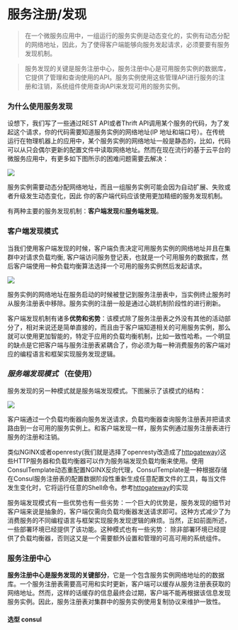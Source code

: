# 服务注册/发现
> 在一个微服务应用中，一组运行的服务实例是动态变化的，实例有动态分配的网络地址，因此，为了使得客户端能够向服务发起请求，必须要要有服务发现机制。

> 服务发现的关键是服务注册中心，服务注册中心是可用服务实例的数据库，它提供了管理和查询使用的API。服务实例使用这些管理API进行服务的注册和注销，系统组件使用查询API来发现可用的服务实例。

### 为什么使用服务发现

设想下，我们写了一些通过REST API或者Thrift API调用某个服务的代码，为了发起这个请求，你的代码需要知道服务实例的网络地址(IP 地址和端口号）。在传统运行在物理机器上的应用中，某个服务实例的网络地址一般是静态的，比如，代码可以从只会偶尔更新的配置文件中读取网络地址。然而在现在流行的基于云平台的微服务应用中，有更多如下图所示的困难问题需要去解决：

![](http://upload-images.jianshu.io/upload_images/3912920-4742d0f9ff9bdeb9.png?imageMogr2/auto-orient/strip%7CimageView2/2/w/1240)

服务实例需要动态分配网络地址，而且一组服务实例可能会因为自动扩展、失败或者升级发生动态变化，因此 你的客户端代码应该使用更加精细的服务发现机制。

有两种主要的服务发现机制：**客户端发现**和**服务端发现**。

### 客户端发现模式

当我们使用客户端发现的时候，客户端负责决定可用服务实例的网络地址并且在集群中对请求负载均衡, 客户端访问服务登记表，也就是一个可用服务的数据库，然后客户端使用一种负载均衡算法选择一个可用的服务实例然后发起请求。

![](http://upload-images.jianshu.io/upload_images/3912920-76cc7f3f5107c3af.png?imageMogr2/auto-orient/strip%7CimageView2/2/w/1240)

服务实例的网络地址在服务启动的时候被登记到服务注册表中，当实例终止服务时从服务注册表中移除。服务实例的注册一般是通过心跳机制阶段性的进行刷新。

客户端发现机制有诸多**优势和劣势**：该模式除了服务注册表之外没有其他的活动部分了，相对来说还是简单直接的，而且由于客户端知道相关的可用服务实例，那么就可以使用更加智能的，特定于应用的负载均衡机制，比如一致性哈希。一个明显的缺点是它把客户端与服务注册表紧耦合了，你必须为每一种消费服务的客户端对应的编程语言和框架实现服务发现逻辑。


### *服务端发现模式* （在使用）

服务发现的另一种模式就是服务端发现模式。下图展示了该模式的结构：

![](http://upload-images.jianshu.io/upload_images/3912920-76dce8ab07216514.png?imageMogr2/auto-orient/strip%7CimageView2/2/w/1240)


客户端通过一个负载均衡器向服务发送请求，负载均衡器查询服务注册表并把请求路由到一台可用的服务实例上。和客户端发现一样，服务实例通过服务注册表进行服务的注册和注销。

类似NGINX或者openresty(我们就是选择了openresty改造成了[httpgateway](ipc/rest.md))这些HTTP服务器和负载均衡器可以作为服务端发现负载均衡来使用。使用ConsulTemplate动态重配置NGINX反向代理，ConsulTemplate是一种根据存储在Consul服务注册表的配置数据阶段性重新生成任意配置文件的工具，每当文件发生变化时，它将运行任意的Shell命令。参考[httpgateway](ipc/rest.md)的实现

服务端发现模式有一些优势也有一些劣势：一个巨大的优势是，服务发现的细节对客户端来说是抽象的，客户端仅需向负载均衡器发送请求即可。这种方式减少了为消费服务的不同编程语言与框架实现服务发现逻辑的麻烦。当然，正如前面所述，一些部署环境已经提供了该功能。这种模式也有一些劣势： 除非部署环境已经提供了负载均衡器，否则这又是一个需要额外设置和管理的可高可用的系统组件。


### 服务注册中心

**服务注册中心是服务发现的关键部分**，它是一个包含服务实例网络地址的的数据库。一个服务注册表需要高可用和实时更新，客户端可以缓存从服务注册表获取的网络地址。然而，这样的话缓存的信息最终会过期，客户端不能再根据该信息发现服务实例。因此，服务注册表对集群中的服务实例使用复制协议来维护一致性。

#### 选型 consul
